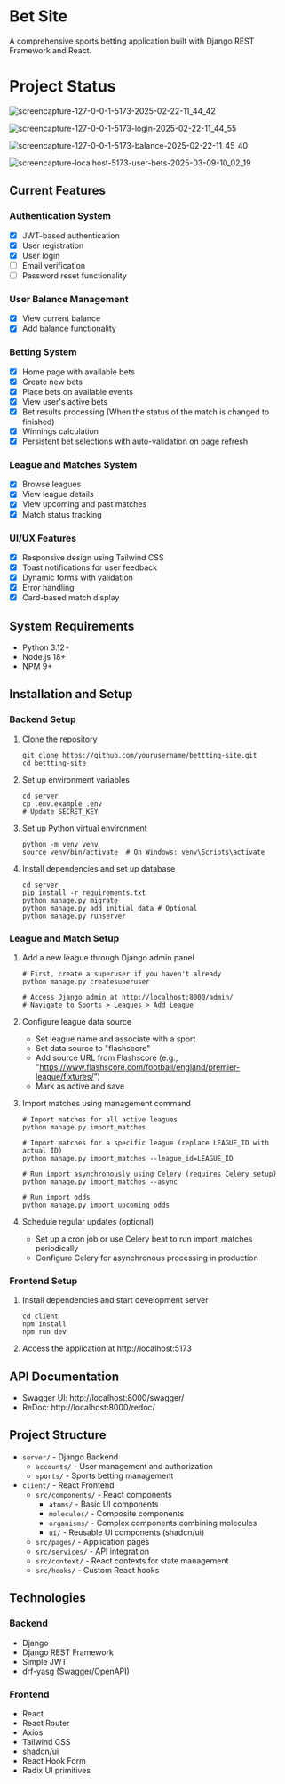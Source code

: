 # Bet Site

A comprehensive sports betting application built with Django REST Framework and React.

# Project Status

![screencapture-127-0-0-1-5173-2025-02-22-11_44_42](https://github.com/user-attachments/assets/78b3ee22-76df-41e2-b303-faedb694ce35)

![screencapture-127-0-0-1-5173-login-2025-02-22-11_44_55](https://github.com/user-attachments/assets/8270c1b6-7c2e-4d2f-b64b-0e5e08fc005f)

![screencapture-127-0-0-1-5173-balance-2025-02-22-11_45_40](https://github.com/user-attachments/assets/8b86e130-f064-48f5-9620-4800dfecd912)

![screencapture-localhost-5173-user-bets-2025-03-09-10_02_19](https://github.com/user-attachments/assets/603e0225-7178-419f-8ed3-cdb3ba75a1be)

## Current Features

### Authentication System
- [x] JWT-based authentication
- [x] User registration
- [x] User login
- [ ] Email verification
- [ ] Password reset functionality

### User Balance Management
- [x] View current balance
- [x] Add balance functionality

### Betting System
- [x] Home page with available bets
- [x] Create new bets
- [x] Place bets on available events
- [x] View user's active bets
- [x] Bet results processing (When the status of the match is changed to finished)
- [x] Winnings calculation
- [x] Persistent bet selections with auto-validation on page refresh

### League and Matches System
- [x] Browse leagues
- [x] View league details
- [x] View upcoming and past matches
- [x] Match status tracking

### UI/UX Features
- [x] Responsive design using Tailwind CSS
- [x] Toast notifications for user feedback
- [x] Dynamic forms with validation
- [x] Error handling
- [x] Card-based match display

## System Requirements

- Python 3.12+
- Node.js 18+ 
- NPM 9+

## Installation and Setup

### Backend Setup
1. Clone the repository
   ```
   git clone https://github.com/yourusername/bettting-site.git
   cd bettting-site
   ```

2. Set up environment variables
   ```
   cd server
   cp .env.example .env
   # Update SECRET_KEY
   ```

3. Set up Python virtual environment
   ```
   python -m venv venv
   source venv/bin/activate  # On Windows: venv\Scripts\activate
   ```

4. Install dependencies and set up database
   ```
   cd server
   pip install -r requirements.txt
   python manage.py migrate
   python manage.py add_initial_data # Optional
   python manage.py runserver
   ```


### League and Match Setup

1. Add a new league through Django admin panel
   ```
   # First, create a superuser if you haven't already
   python manage.py createsuperuser
   
   # Access Django admin at http://localhost:8000/admin/
   # Navigate to Sports > Leagues > Add League
   ```

2. Configure league data source
   - Set league name and associate with a sport
   - Set data source to "flashscore" 
   - Add source URL from Flashscore (e.g., "https://www.flashscore.com/football/england/premier-league/fixtures/")
   - Mark as active and save

3. Import matches using management command
   ```
   # Import matches for all active leagues
   python manage.py import_matches
   
   # Import matches for a specific league (replace LEAGUE_ID with actual ID)
   python manage.py import_matches --league_id=LEAGUE_ID
   
   # Run import asynchronously using Celery (requires Celery setup)
   python manage.py import_matches --async

   # Run import odds
   python manage.py import_upcoming_odds
   ```

4. Schedule regular updates (optional)
   - Set up a cron job or use Celery beat to run import_matches periodically
   - Configure Celery for asynchronous processing in production


### Frontend Setup
1. Install dependencies and start development server
   ```
   cd client
   npm install
   npm run dev
   ```

2. Access the application at http://localhost:5173

## API Documentation

- Swagger UI: http://localhost:8000/swagger/
- ReDoc: http://localhost:8000/redoc/

## Project Structure

- `server/` - Django Backend
  - `accounts/` - User management and authorization
  - `sports/` - Sports betting management
- `client/` - React Frontend
  - `src/components/` - React components
    - `atoms/` - Basic UI components
    - `molecules/` - Composite components
    - `organisms/` - Complex components combining molecules
    - `ui/` - Reusable UI components (shadcn/ui)
  - `src/pages/` - Application pages
  - `src/services/` - API integration
  - `src/context/` - React contexts for state management
  - `src/hooks/` - Custom React hooks

## Technologies

### Backend
- Django
- Django REST Framework
- Simple JWT
- drf-yasg (Swagger/OpenAPI)

### Frontend
- React
- React Router
- Axios
- Tailwind CSS
- shadcn/ui
- React Hook Form
- Radix UI primitives
